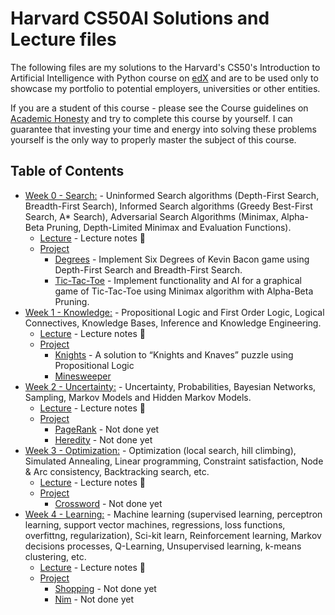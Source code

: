 # Harvard CS50AI Solutions and Lecture files

The following files are my solutions to the Harvard's CS50's Introduction to Artificial Intelligence with Python course on [edX](https://courses.edx.org/courses/course-v1:HarvardX+CS50AI+1T2020/course/) and are to be used only to showcase my portfolio to potential employers, universities or other entities.

If you are a student of this course - please see the Course guidelines on [Academic Honesty](https://docs.cs50.net/2019/x/syllabus.html#academic-honesty) and try to complete this course by yourself. I can guarantee that investing your time and energy into solving these problems yourself is the only way to properly master the subject of this course.

## Table of Contents
- [Week 0 - Search:](/0-search) - Uninformed Search algorithms (Depth-First Search, Breadth-First Search), Informed Search algorithms (Greedy Best-First Search, A* Search), Adversarial Search Algorithms (Minimax, Alpha-Beta Pruning, Depth-Limited Minimax and Evaluation Functions).
  * [Lecture](/0-search/lecture) - Lecture notes 📒
  * [Project](/0-search/project0)
    + [Degrees](/0-search/project0/degrees) - Implement Six Degrees of Kevin Bacon game using Depth-First Search and Breadth-First Search.
    + [Tic-Tac-Toe](/0-search/project0/tictactoe) - Implement functionality and AI for a graphical game of Tic-Tac-Toe using Minimax algorithm with Alpha-Beta Pruning.
- [Week 1 - Knowledge:](/1-knowledge) - Propositional Logic and First Order Logic, Logical Connectives, Knowledge Bases, Inference and Knowledge Engineering.
  * [Lecture](/1-knowledge/lecture) - Lecture notes 📒
  * [Project](/1-knowledge/project1)
    + [Knights](/1-knowledge/project1/knights) - A solution to “Knights and Knaves” puzzle using Propositional Logic
    + [Minesweeper](/1-knowledge/project1/minesweeper)
- [Week 2 - Uncertainty:](/2-uncertainty) - Uncertainty, Probabilities, Bayesian Networks, Sampling, Markov Models and Hidden Markov Models.
  * [Lecture](/2-uncertainty/lecture) - Lecture notes 📒
  * [Project](/2-uncertainty/project2)
    + [PageRank](/2-uncertainty/project2/pagerank) - Not done yet
    + [Heredity](/2-uncertainty/project2/heredity) - Not done yet
- [Week 3 - Optimization:](/3-optimization) - Optimization (local search, hill climbing), Simulated Annealing, Linear programming, Constraint satisfaction, Node & Arc consistency, Backtracking search, etc.
  * [Lecture](/3-optimization/lecture) - Lecture notes 📒
  * [Project](/3-optimization/project3)
    + [Crossword](/3-optimization/project3/crossword) - Not done yet
- [Week 4 - Learning:](/4-learning) - Machine learning (supervised learning, perceptron learning, support vector machines, regressions, loss functions, overfittng, regularization), Sci-kit learn, Reinforcement learning, Markov decisions processes, Q-Learning, Unsupervised learning, k-means clustering, etc.
  * [Lecture](/4-learning/lecture) - Lecture notes 📒
  * [Project](/4-learning/project4)
    + [Shopping](/4-learning/project4/shopping) - Not done yet
    + [Nim](/4-learning/project4/nim) - Not done yet